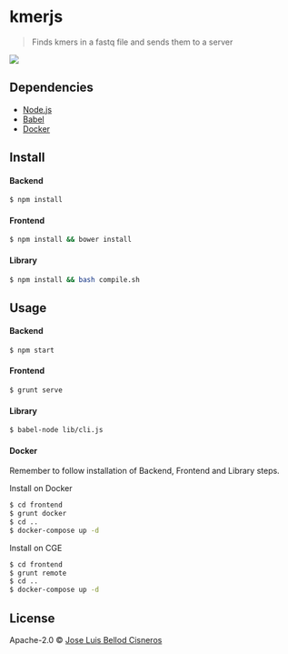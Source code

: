 # kmerjs 
> Finds kmers in a fastq file and sends them to a server

![][logo]

[logo]: cover.png

## Dependencies

- [Node.js](https://nodejs.org/en/)
- [Babel](https://babeljs.io/docs/setup/#installation)
- [Docker](https://docs.docker.com/install/)

## Install

#### Backend

```sh
$ npm install
```

#### Frontend

```sh
$ npm install && bower install
```

#### Library

```sh
$ npm install && bash compile.sh
```

## Usage

#### Backend

```sh
$ npm start
```

#### Frontend

```sh
$ grunt serve
```

#### Library
```sh
$ babel-node lib/cli.js
```

#### Docker
Remember to follow installation of Backend, Frontend and Library steps.

Install on Docker
```sh
$ cd frontend
$ grunt docker
$ cd ..
$ docker-compose up -d
```

Install on CGE
```sh
$ cd frontend
$ grunt remote
$ cd ..
$ docker-compose up -d
```
## License
Apache-2.0 © [Jose Luis Bellod Cisneros](http://josl.github.io)
